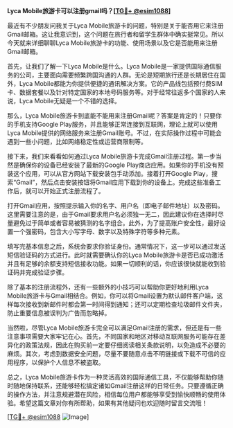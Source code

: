 **Lyca Mobile旅游卡可以注册gmail吗？[[TG💪+ @esim1088](https://t.me/s/esim1088)]**

最近有不少朋友问我关于Lyca Mobile旅游卡的问题，特别是关于能否用它来注册Gmail邮箱。这让我意识到，这个问题在旅行者和留学生群体中确实挺常见。所以今天就来详细聊聊Lyca Mobile旅游卡的功能、使用场景以及它是否能用来注册Gmail邮箱。

首先，让我们了解一下Lyca Mobile是什么。Lyca Mobile是一家提供国际通信服务的公司，主要面向需要频繁跨国沟通的人群。无论是短期旅行还是长期居住在国外，Lyca Mobile都能为你提供便捷的通讯解决方案。它的产品线包括预付费SIM卡、数据套餐以及针对特定国家的本地号码服务等。对于经常往返多个国家的人来说，Lyca Mobile无疑是一个不错的选择。

那么，Lyca Mobile旅游卡到底能不能用来注册Gmail呢？答案是肯定的！只要你的手机支持Google Play服务，并且能够正常连接到互联网，理论上就可以使用Lyca Mobile提供的网络服务来注册Gmail账号。不过，在实际操作过程中可能会遇到一些小问题，比如网络稳定性或运营商限制等。

接下来，我们来看看如何通过Lyca Mobile旅游卡完成Gmail注册过程。第一步当然是确保你的设备已经安装了最新的Google Play商店应用。如果你的手机没有预装这个应用，可以从官方网站下载安装包手动添加。接着打开Google Play，搜索“Gmail”，然后点击安装按钮将Gmail应用下载到你的设备上。完成这些准备工作后，就可以开始正式注册流程了。

打开Gmail应用，按照提示输入你的名字、用户名（即电子邮件地址）以及密码。这里需要注意的是，由于Gmail要求用户名必须独一无二，因此建议你在选择时尽量避免过于简单或者容易被猜测的名字组合。此外，为了提高账户安全性，最好设置一个强密码，包含大小写字母、数字以及特殊字符等多种元素。

填写完基本信息之后，系统会要求你验证身份。通常情况下，这一步可以通过发送短信验证码的方式进行。此时就需要确认你的Lyca Mobile旅游卡是否已成功激活并且有足够的余额支持短信接收功能。如果一切顺利的话，你应该很快就能收到验证码并完成验证步骤。

除了基本的注册流程外，还有一些额外的小技巧可以帮助你更好地利用Lyca Mobile旅游卡与Gmail相结合。例如，你可以将Gmail设置为默认邮件客户端，这样每次接收到新邮件时都会第一时间得到通知；还可以定期检查垃圾邮件文件夹，防止重要信息被误判为广告而忽略掉。

当然啦，尽管Lyca Mobile旅游卡完全可以满足Gmail注册的需求，但还是有一些注意事项需要大家牢记在心。首先，不同国家和地区对移动互联网服务可能存在差异化的政策法规，因此在购买前一定要仔细阅读相关条款说明，以免造成不必要的麻烦。其次，考虑到数据安全问题，尽量不要随意点击不明链接或下载不可信的应用程序，以保护个人信息不被盗取。

总之，Lyca Mobile旅游卡作为一种灵活高效的国际通信工具，不仅能够帮助你随时随地保持联系，还能够轻松搞定诸如Gmail注册这样的日常任务。只要遵循正确的操作方法，并注意规避潜在风险，相信每位用户都能够享受到愉快顺畅的使用体验。希望这篇文章对你有所帮助，如果有其他疑问也欢迎随时留言交流哦！

[[TG💪+ @esim1088](https://t.me/s/esim1088) ![Image](https://i.postimg.cc/4NQfJmqS/Snipaste-2025-05-13-00-14-12.png)]